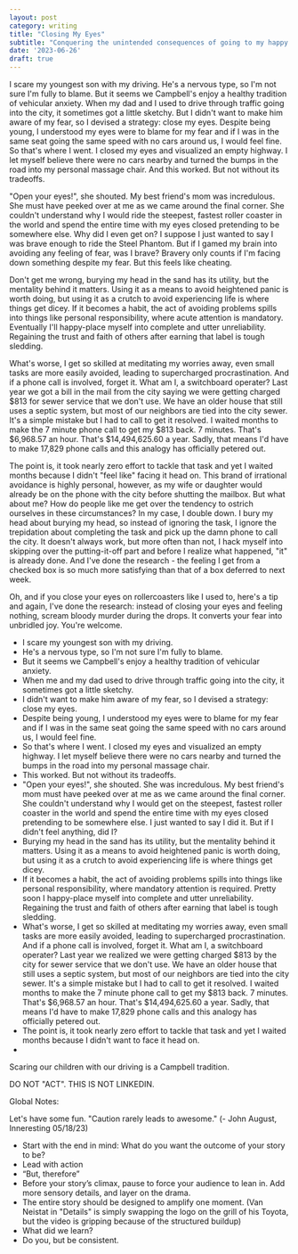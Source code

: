 ```yaml
---
layout: post
category: writing
title: "Closing My Eyes"
subtitle: "Conquering the unintended consequences of going to my happy place."
date: '2023-06-26'
draft: true
---
```


I scare my youngest son with my driving. He's a nervous type, so I'm not sure I'm fully to blame. But it seems we Campbell's enjoy a healthy tradition of vehicular anxiety. When my dad and I used to drive through traffic going into the city, it sometimes got a little sketchy. But I didn't want to make him aware of my fear, so I devised a strategy: close my eyes. Despite being young, I understood my eyes were to blame for my fear and if I was in the same seat going the same speed with no cars around us, I would feel fine. So that's where I went. I closed my eyes and visualized an empty highway. I let myself believe there were no cars nearby and turned the bumps in the road into my personal massage chair. And this worked. But not without its tradeoffs.

"Open your eyes!", she shouted. My best friend's mom was incredulous. She must have peeked over at me as we came around the final corner. She couldn't understand why I would ride the steepest, fastest roller coaster in the world and spend the entire time with my eyes closed pretending to be somewhere else. Why did I even get on? I suppose I just wanted to say I was brave enough to ride the Steel Phantom. But if I gamed my brain into avoiding any feeling of fear, was I brave? Bravery only counts if I'm facing down something despite my fear. But this feels like cheating.

Don't get me wrong, burying my head in the sand has its utility, but the mentality behind it matters. Using it as a means to avoid heightened panic is worth doing, but using it as a crutch to avoid experiencing life is where things get dicey. If it becomes a habit, the act of avoiding problems spills into things like personal responsibility, where acute attention is mandatory. Eventually I'll happy-place myself into complete and utter unreliability. Regaining the trust and faith of others after earning that label is tough sledding.

What's worse, I get so skilled at meditating my worries away, even small tasks are more easily avoided, leading to supercharged procrastination. And if a phone call is involved, forget it. What am I, a switchboard operater? Last year we got a bill in the mail from the city saying we were getting charged $813 for sewer service that we don't use. We have an older house that still uses a septic system, but most of our neighbors are tied into the city sewer. It's a simple mistake but I had to call to get it resolved. I waited months to make the 7 minute phone call to get my $813 back. 7 minutes. That's $6,968.57 an hour. That's $14,494,625.60 a year. Sadly, that means I'd have to make 17,829 phone calls and this analogy has officially petered out.

The point is, it took nearly zero effort to tackle that task and yet I waited months because I didn't "feel like" facing it head on. This brand of irrational avoidance is highly personal, however, as my wife or daughter would already be on the phone with the city before shutting the mailbox. But what about me? How do people like me get over the tendency to ostrich ourselves in these circumstances? In my case, I double down. I bury my head about burying my head, so instead of ignoring the task, I ignore the trepidation about completing the task and pick up the damn phone to call the city. It doesn't always work, but more often than not, I hack myself into skipping over the putting-it-off part and before I realize what happened, "it" is already done. And I've done the research - the feeling I get from a checked box is so much more satisfying than that of a box deferred to next week.

Oh, and if you close your eyes on rollercoasters like I used to, here's a tip and again, I've done the research: instead of closing your eyes and feeling nothing, scream bloody murder during the drops. It converts your fear into unbridled joy. You're welcome.





- I scare my youngest son with my driving. 
- He's a nervous type, so I'm not sure I'm fully to blame.
- But it seems we Campbell's enjoy a healthy tradition of vehicular anxiety.
- When me and my dad used to drive through traffic going into the city, it sometimes got a little sketchy.
- I didn't want to make him aware of my fear, so I devised a strategy: close my eyes.
- Despite being young, I understood my eyes were to blame for my fear and if I was in the same seat going the same speed with no cars around us, I would feel fine.
- So that's where I went. I closed my eyes and visualized an empty highway. I let myself believe there were no cars nearby and turned the bumps in the road into my personal massage chair.
- This worked. But not without its tradeoffs.
- "Open your eyes!", she shouted. She was incredulous. My best friend's mom must have peeked over at me as we came around the final corner. She couldn't understand why I would get on the steepest, fastest roller coaster in the world and spend the entire time with my eyes closed pretending to be somewhere else. I just wanted to say I did it. But if I didn't feel anything, did I?
- Burying my head in the sand has its utility, but the mentality behind it matters. Using it as a means to avoid heightened panic is worth doing, but using it as a crutch to avoid experiencing life is where things get dicey.
- If it becomes a habit, the act of avoiding problems spills into things like personal responsibility, where mandatory attention is required. Pretty soon I happy-place myself into complete and utter unreliability. Regaining the trust and faith of others after earning that label is tough sledding.
- What's worse, I get so skilled at meditating my worries away, even small tasks are more easily avoided, leading to supercharged procrastination. And if a phone call is involved, forget it. What am I, a switchboard operater? Last year we realized we were getting charged $813 by the city for sewer service that we don't use. We have an older house that still uses a septic system, but most of our neighbors are tied into the city sewer. It's a simple mistake but I had to call to get it resolved. I waited months to make the 7 minute phone call to get my $813 back. 7 minutes. That's $6,968.57 an hour. That's $14,494,625.60 a year. Sadly, that means I'd have to make 17,829 phone calls and this analogy has officially petered out.
- The point is, it took nearly zero effort to tackle that task and yet I waited months because I didn't want to face it head on.
- 

Scaring our children with our driving is a Campbell tradition. 

DO NOT "ACT". THIS IS NOT LINKEDIN.

Global Notes:

Let's have some fun. "Caution rarely leads to awesome." (- John August, Inneresting 05/18/23)

- Start with the end in mind: What do you want the outcome of your story to be?
- Lead with action
- “But, therefore”
- Before your story’s climax, pause to force your audience to lean in. Add more sensory details, and layer on the drama.
- The entire story should be designed to amplify one moment. (Van Neistat in "Details" is simply swapping the logo on the grill of his Toyota, but the video is gripping because of the structured buildup)
- What did we learn?
- Do you, but be consistent.
